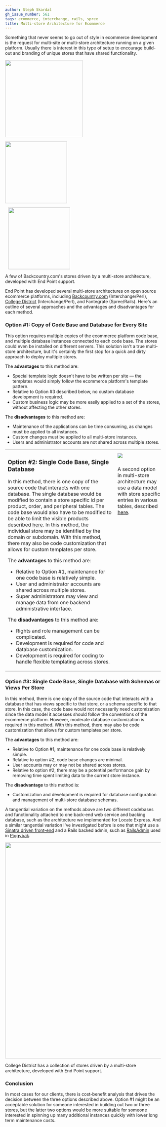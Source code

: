 ```yaml
---
author: Steph Skardal
gh_issue_number: 561
tags: ecommerce, interchange, rails, spree
title: Multi-store Architecture for Ecommerce
---
```




Something that never seems to go out of style in ecommerce development is the request for multi-site or multi-store architecture running on a given platform. Usually there is interest in this type of setup to encourage build-out and branding of unique stores that have shared functionality.

<a href="http://www.backcountry.com/"><img src="/blog/2012/02/29/multi-store-architecture-ecommerce/image-0.gif" style="padding-right: 10px" width="250"/></a>

<a href="http://www.steepandcheap.com/"><img border="0" src="http://www.steepandcheap.com/images/steepcheap/header/logo.png" width="200"/></a>

<img src="/blog/2012/02/29/multi-store-architecture-ecommerce/image-0.gif" style="padding-left: 10px" width="200"/>

A few of Backcountry.com's stores driven by a multi-store architecture, developed with End Point support.

End Point has developed several multi-store architectures on open source ecommerce platforms, including [Backcountry.com](http://www.backcountry.com/) (Interchange/Perl), [College District](http://www.collegedistrict.com/) (Interchange/Perl), and Fantegrate (Spree/Rails). Here's an outline of several approaches and the advantages and disadvantages for each method.

### Option #1: Copy of Code Base and Database for Every Site

This option requires multiple copies of the ecommerce platform code base, and multiple database instances connected to each code base. The stores could even be installed on different servers. This solution isn't a true multi-store architecture, but it's certainly the first stop for a quick and dirty approach to deploy multiple stores.

The **advantages** to this method are:

- Special template logic doesn't have to be written per site — the templates would simply follow the ecommerce platform's template pattern.
- Relative to Option #3 described below, no custom database development is required.
- Custom business logic may be more easily applied to a set of the stores, without affecting the other stores.

The **disadvantages** to this method are:

- Maintenance of the applications can be time consuming, as changes must be applied to all instances.
- Custom changes must be applied to all multi-store instances.
- Users and administrator accounts are not shared across multiple stores.

<table cellpadding="0" cellspacing="0" width="100%">
<tbody><tr>
<td valign="top">
<h3>Option #2: Single Code Base, Single Database</h3>
<p>In this method, there is one copy of the source code that interacts with one database. The single database would be modified to contain a store specific id per product, order, and peripheral tables. The code base would also have to be modified to be able to limit the visible products described <a href="/blog/2010/05/24/spree-multi-store-architecture">here</a>. In this method, the individual store may be identified by the domain or subdomain. With this method, there may also be code customization that allows for custom templates per store.</p>

<p>The <b>advantages</b> to this method are:</p>
<ul>
<li>Relative to Option #1, maintenance for one code base is relatively simple.</li>
<li>User and administrator accounts are shared across multiple stores.</li>
<li>Super administrators may view and manage data from one backend administrative interface.</li>
</ul>

<p>The <b>disadvantages</b> to this method are:</p>
<ul>
<li>Rights and role management can be complicated.</li>
<li>Development is required for code and database customization.</li>
<li>Development is required for coding to handle flexible templating across stores.</li>
</ul>

</td>
<td style="padding:10px 0px 0px 10px;" valign="top">
<img src="/blog/2012/02/29/multi-store-architecture-ecommerce/image-1.png" style="padding-bottom:10px;"/>
<p>
A second option in multi-store architecture may use a data model with store specific entries in various tables, described 
<a href="/blog/2010/05/24/spree-multi-store-architecture">here</a>.</p>
</td>
</tr>
</tbody></table>

### Option #3: Single Code Base, Single Database with Schemas or Views Per Store

In this method, there is one copy of the source code that interacts with a database that has views specific to that store, or a schema specific to that store. In this case, the code base would not necessarily need customization since the data model it accesses should follow the conventions of the ecommerce platform. However, moderate database customization is required in this method. With this method, there may also be code customization that allows for custom templates per store.

The **advantages** to this method are:

- Relative to Option #1, maintenance for one code base is relatively simple.
- Relative to option #2, code base changes are minimal.
- User accounts may or may not be shared across stores.
- Relative to option #2, there may be a potential performance gain by removing time spent limiting data to the current store instance.

The **disadvantage** to this method is:

- Customization and development is required for database configuration and management of multi-store database schemas.

A tangential variation on the methods above are two different codebases and functionality attached to one back-end web service and backing database, such as the architecture we implemented for Locate Express. And a similar tangential variation I've investigated before is one that might use a [Sinatra driven front-end](/blog/2011/03/04/ecommerce-sinatra-shopping-cart) and a Rails backed admin, such as [RailsAdmin](https://github.com/sferik/rails_admin) used in [Piggybak](/blog/2012/01/06/piggybak-mountable-ecommerce-ruby-on).

<a href="http://www.collegedistrict.com/"><img src="/blog/2012/02/29/multi-store-architecture-ecommerce/image-2.png" width="700"/></a>

College District has a collection of stores driven by a multi-store architecture, developed with End Point support.

### Conclusion

In most cases for our clients, there is cost-benefit analysis that drives the decision between the three options described above. Option #1 might be an acceptable solution for someone interested in building out two or three stores, but the latter two options would be more suitable for someone interested in spinning up many additional instances quickly with lower long term maintenance costs.


